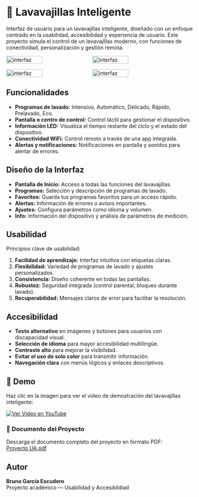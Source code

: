 # 🧼 Lavavajillas Inteligente

Interfaz de usuario para un lavavajillas inteligente, diseñado con un enfoque centrado en la usabilidad, accesibilidad y experiencia de usuario. Este proyecto simula el control de un lavavajillas moderno, con funciones de conectividad, personalización y gestión remota.

<div style="display: flex; gap: 10px; flex-wrap: wrap; margin-bottom: 15px;">
  <img src="https://github.com/user-attachments/assets/30a51718-2c13-492f-a855-98e5850bfd7a" alt="interfaz" width="44%" />
  <img src="https://github.com/user-attachments/assets/61af816e-b703-4679-9304-18ad899fd67a" alt="interfaz" width="44%" />
</div>

<div style="display: flex; gap: 10px; flex-wrap: wrap; margin-bottom: 15px;">
  <img src="https://github.com/user-attachments/assets/a48306a5-f8cb-4561-a265-ec2209ff09e1" alt="interfaz" width="44%" />
  <img src="https://github.com/user-attachments/assets/6dea5ca3-3242-4942-ad09-003745dcfc0b" alt="interfaz" width="44%" />
</div>

## Funcionalidades

- **Programas de lavado:** Intensivo, Automático, Delicado, Rápido, Prelavado, Eco.
- **Pantalla o centro de control:** Control táctil para gestionar el dispositivo.
- **Información LED:** Visualiza el tiempo restante del ciclo y el estado del dispositivo.
- **Conectividad WiFi:** Control remoto a través de una app integrada.
- **Alertas y notificaciones:** Notificaciones en pantalla y sonidos para alertar de errores.

## Diseño de la Interfaz

- **Pantalla de Inicio:** Acceso a todas las funciones del lavavajillas.
- **Programas:** Selección y descripción de programas de lavado.
- **Favoritos:** Guarda tus programas favoritos para un acceso rápido.
- **Alertas:** Información de errores o avisos importantes.
- **Ajustes:** Configura parámetros como idioma y volumen.
- **Info:** Información del dispositivo y análisis de parámetros de medición.

## Usabilidad

Principios clave de usabilidad:
1. **Facilidad de aprendizaje:** Interfaz intuitiva con etiquetas claras.
2. **Flexibilidad:** Variedad de programas de lavado y ajustes personalizados.
3. **Consistencia:** Diseño coherente en todas las pantallas.
4. **Robustez:** Seguridad integrada (control parental, bloqueo durante lavado).
5. **Recuperabilidad:** Mensajes claros de error para facilitar la resolución.

## Accesibilidad

- **Texto alternativo** en imágenes y botones para usuarios con discapacidad visual.
- **Selección de idioma** para mayor accesibilidad multilingüe.
- **Contraste alto** para mejorar la visibilidad.
- **Evitar el uso de solo color** para transmitir información.
- **Navegación clara** con menús lógicos y enlaces descriptivos.

## 🎥 Demo

Haz clic en la imagen para ver el video de demostración del lavavajillas inteligente:

[![Ver Video en YouTube](https://github.com/user-attachments/assets/49c81578-38be-47a3-a095-b5bcc517eb06)](https://youtu.be/dM2hW8GnEHM)

### 📄 Documento del Proyecto

Descarga el documento completo del proyecto en formato PDF:  
[Proyecto UA.pdf](https://github.com/EscuderoBruno/Lavavajillas-Inteligente/blob/main/Projecto%20UA.pdf)

## Autor

**Bruno García Escudero**  
Proyecto académico — Usabilidad y Accesibildiad

